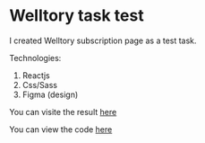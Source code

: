 # Welltory task test

I created Welltory subscription page as a test task.

Technologies:

1.  Reactjs
2.  Css/Sass
3.  Figma (design)

You can visite the result [here ](https://valeriyakozlova.github.io/valeriyakozlova.github.io/)

You can view the code [here](https://github.com/ValeriyaKozlova/welltory-test-task)
